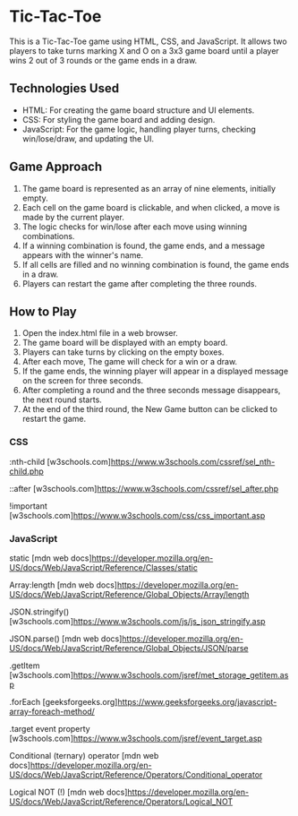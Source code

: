 # Tic-Tac-Toe
This is a Tic-Tac-Toe game using HTML, CSS, and JavaScript. It allows two players to take turns marking X and O on a 3x3 game board until a player wins 2 out of 3 rounds or the game ends in a draw.


## Technologies Used
- HTML: For creating the game board structure and UI elements.
- CSS: For styling the game board and adding design.
- JavaScript: For the game logic, handling player turns, checking win/lose/draw, and updating the UI.


## Game Approach
1. The game board is represented as an array of nine elements, initially empty.
2. Each cell on the game board is clickable, and when clicked, a move is made by the current player.
3. The logic checks for win/lose after each move using winning combinations.
4. If a winning combination is found, the game ends, and a message appears with the winner's name.
5. If all cells are filled and no winning combination is found, the game ends in a draw.
6. Players can restart the game after completing the three rounds.


## How to Play
1. Open the index.html file in a web browser.
2. The game board will be displayed with an empty board.
3. Players can take turns by clicking on the empty boxes.
4. After each move, The game will check for a win or a draw.
5. If the game ends, the winning player will appear in a displayed message on the screen for three seconds.
6. After completing a round and the three seconds message disappears, the next round starts.
7. At the end of the third round, the New Game button can be clicked to restart the game.



### CSS 

:nth-child [w3schools.com]https://www.w3schools.com/cssref/sel_nth-child.php

::after [w3schools.com]https://www.w3schools.com/cssref/sel_after.php 

!important [w3schools.com]https://www.w3schools.com/css/css_important.asp


### JavaScript 

static [mdn web docs]https://developer.mozilla.org/en-US/docs/Web/JavaScript/Reference/Classes/static

Array:length [mdn web docs]https://developer.mozilla.org/en-US/docs/Web/JavaScript/Reference/Global_Objects/Array/length 

JSON.stringify() [w3schools.com]https://www.w3schools.com/js/js_json_stringify.asp 

JSON.parse() [mdn web docs]https://developer.mozilla.org/en-US/docs/Web/JavaScript/Reference/Global_Objects/JSON/parse 

.getItem [w3schools.com]https://www.w3schools.com/jsref/met_storage_getitem.asp 

.forEach [geeksforgeeks.org]https://www.geeksforgeeks.org/javascript-array-foreach-method/ 

.target event property [w3schools.com]https://www.w3schools.com/jsref/event_target.asp 

Conditional (ternary) operator [mdn web docs]https://developer.mozilla.org/en-US/docs/Web/JavaScript/Reference/Operators/Conditional_operator

Logical NOT (!) [mdn web docs]https://developer.mozilla.org/en-US/docs/Web/JavaScript/Reference/Operators/Logical_NOT 



